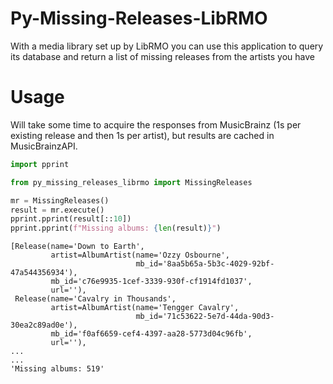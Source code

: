 # Py-Missing-Releases-LibRMO

With a media library set up by LibRMO you can use this application to query its database and return a list of missing releases from the artists you have

# Usage

Will take some time to acquire the responses from MusicBrainz (1s per existing release and then 1s per artist), but results are cached in MusicBrainzAPI.

```python
import pprint

from py_missing_releases_librmo import MissingReleases

mr = MissingReleases()
result = mr.execute()
pprint.pprint(result[::10])
pprint.pprint(f"Missing albums: {len(result)}")
```

```
[Release(name='Down to Earth',
         artist=AlbumArtist(name='Ozzy Osbourne',
                            mb_id='8aa5b65a-5b3c-4029-92bf-47a544356934'),
         mb_id='c76e9935-1cef-3339-930f-cf1914fd1037',
         url=''),
 Release(name='Cavalry in Thousands',
         artist=AlbumArtist(name='Tengger Cavalry',
                            mb_id='71c53622-5e7d-44da-90d3-30ea2c89ad0e'),
         mb_id='f0af6659-cef4-4397-aa28-5773d04c96fb',
         url=''),
...
...
'Missing albums: 519'
```
